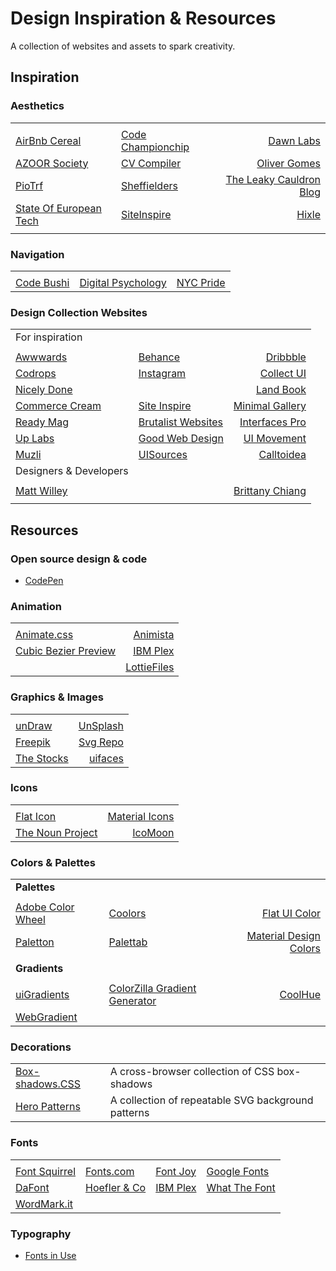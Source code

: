 # Design Inspiration & Resources

A collection of websites and assets to spark creativity.

## Inspiration

### Aesthetics

|  |  |  |
|--|--|-:|
|  |  |  |
| [AirBnb Cereal](https://airbnb.design/cereal/) | [Code Championchip](https://www.codechampionship.com/) | [Dawn Labs](https://dawnlabs.io/work) |
| [AZOOR Society](https://www.theazoorsociety.org/) | [CV Compiler](https://cvcompiler.com/) | [Oliver Gomes](https://oliver-gomes.github.io/v4/) |
| [PioTrf](https://piotrf.pl/made) | [Sheffielders](https://sheffielders.org/) | [The Leaky Cauldron Blog](https://theleakycauldronblog.com/) |
| [State Of European Tech](https://2017.stateofeuropeantech.com/chapter/introduction/) | [SiteInspire](https://www.siteinspire.com/) | [Hixle](http://www.hixle.co/) |
|  |  |  |

### Navigation

|  |  |  |
|--|--|-:|
|  |  |  |
| [Code Bushi](https://codebushi.com/) | [Digital Psychology](https://digitalpsychology.io/) | [NYC Pride](https://www.nycpride.org/community/) |

### Design Collection Websites

|  |  |  |
|--|--|-:|
| For inspiration |  |  |
|  |  |  |
| [Awwwards](https://www.awwwards.com/) | [Behance](https://www.behance.net/) | [Dribbble](https://dribbble.com) |
| [Codrops](https://tympanus.net/codrops/) | [Instagram](https://www.instagram.com "use hashtags: design, uiux, uidesign, graphicdesign and more") | [Collect UI](http://collectui.com) |
| [Nicely Done](http://nicelydone.club) |  | [Land Book](https://land-book.com) |
| [Commerce Cream](https://commercecream.com) | [Site Inspire](https://www.siteinspire.com) | [Minimal Gallery](http://minimal.gallery) |
| [Ready Mag](https://readymag.com/explore) | [Brutalist Websites](https://brutalistwebsites.com) | [Interfaces Pro](https://interfaces.pro) |
| [Up Labs](https://www.uplabs.com) | [Good Web Design](http://www.goodweb.design) | [UI Movement](https://uimovement.com) |
| [Muzli](https://medium.muz.li/) | [UISources](https://www.uisources.com/) | [Calltoidea](https://calltoidea.com) |
| Designers & Developers |  |  |
|  |  |  |
| [Matt Willey](https://mattwilley.co.uk) |  | [Brittany Chiang](https://brittanychiang.com/) |
|  |  |  |

## Resources

### Open source design & code

- [CodePen](https://codepen.io/ "Open source design")

### Animation

|  |  |
|--|-:|
|  |  |
| [Animate.css](https://daneden.github.io/animate.css/) | [Animista](http://animista.net) |
| [Cubic Bezier Preview](http://cubic-bezier.com/) | [IBM Plex](https://www.ibm.com/plex/) |
|  | [LottieFiles](https://lottiefiles.com/) |

### Graphics & Images

|  |  |
|--|-:|
|  |  |
| [unDraw](https://undraw.co/illustrations) | [UnSplash](https://unsplash.com/) |
| [Freepik](https://www.freepik.com) | [Svg Repo](https://www.svgrepo.com/) |
| [The Stocks](http://thestocks.im) | [uifaces](https://uifaces.com/) |

### Icons

|  |  |
|--|-:|
|  |  |
| [Flat Icon](https://www.flaticon.com/home) | [Material Icons](https://material.io/tools/icons) |
| [The Noun Project](https://thenounproject.com/) | [IcoMoon](https://icomoon.io/) |

### Colors & Palettes

|  |  |  |
|--|--|-:|
| **Palettes** |  |
|  |  |
| [Adobe Color Wheel](https://color.adobe.com/create/color-wheel/) | [Coolors](https://coolors.co/) | [Flat UI Color](https://flatuicolors.com/) |
| [Paletton](http://paletton.com/#uid=1000u0kllllaFw0g0qFqFg0w0aF) | [Palettab](https://palettab.com/) | [Material Design Colors](https://www.materialui.co) |
|  |  |  |
| **Gradients** |  |  |
|  |  |  |
| [uiGradients](https://uigradients.com/#Dania) | [ColorZilla Gradient Generator](http://www.colorzilla.com/gradient-editor/) | [CoolHue](https://webkul.github.io/coolhue/) |
| [WebGradient](https://webgradients.com/) |  |  |

### Decorations

|  |  |
|--|--|
| [Box-shadows.CSS](https://github.com/madeas/box-shadows.css) | A cross-browser collection of CSS box-shadows |
| [Hero Patterns](http://www.heropatterns.com/) | A collection of repeatable SVG background patterns |

### Fonts

|  |  |  |  |
|--|--|--|--|
|  |  |  |  |
| [Font Squirrel](https://www.fontsquirrel.com) | [Fonts.com](https://www.fonts.com/) | [Font Joy](https://fontjoy.com) | [Google Fonts](https://fonts.google.com/) |
| [DaFont](https://www.dafont.com/) | [Hoefler & Co](https://www.typography.com/) | [IBM Plex](https://www.ibm.com/plex/) | [What The Font](https://www.myfonts.com/WhatTheFont/) |
| [WordMark.it](https://wordmark.it/) |  |  |  |

### Typography

- [Fonts in Use](https://fontsinuse.com/)